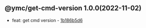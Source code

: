 <a name="1.0.0">

## @ymc/get-cmd-version 1.0.0(2022-11-02)</a> 
- feat: get cmd version - [1b186b5d6](https://github.com/ymc-github/js-idea/commit/c1b186b5d6af709ae6937b07fce32a8d556ff86e "feat(core): get cmd version&#10;&#10;use cjs,esm,umd format&#10;use min version per format&#10;use esm without min as index.js&#10;&#10;generated by ymc@robot")
